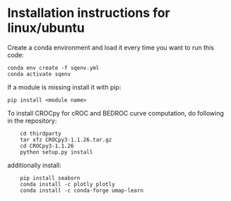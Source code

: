 Installation instructions for linux/ubuntu
==================================================

Create a conda environment and load it every time you want to run this code:

```shell
conda env create -f sqenv.yml
conda activate sqenv
```

If a module is missing install it with pip:

```shell
pip install <module name>
```
To install CROCpy for cROC and BEDROC curve computation, do following in the repository:

```shell
    cd thirdparty
    tar xfz CROCpy3-1.1.26.tar.gz
    cd CROCpy3-1.1.26
    python setup.py install
```

additionally install:

```shell
    pip install seaborn
    conda install -c plotly plotly
    conda install -c conda-forge umap-learn
```
    



